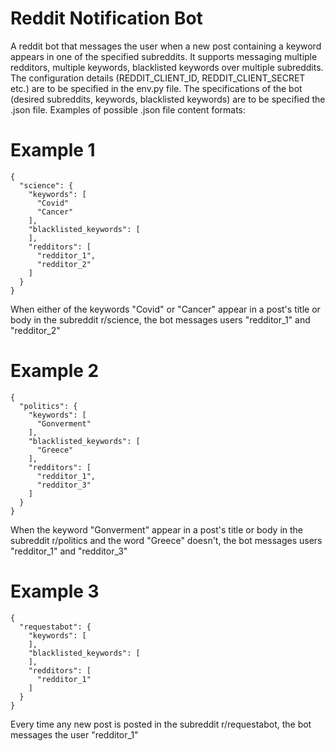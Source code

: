 # Reddit Notification Bot

A reddit bot that messages the user when a new post containing a keyword appears in one of the specified subreddits. It supports messaging multiple redditors, multiple keywords, blacklisted keywords over multiple subreddits. The configuration details (REDDIT_CLIENT_ID, REDDIT_CLIENT_SECRET etc.) are to be specified in the env.py file. The specifications of the bot (desired subreddits, keywords, blacklisted keywords) are to be specified the .json file. Examples of possible .json file content formats:

# Example 1
```
{
  "science": {
    "keywords": [
      "Covid"
      "Cancer"
    ],
    "blacklisted_keywords": [
    ],
    "redditors": [
      "redditor_1",
      "redditor_2"
    ]
  }
}
```
When either of the keywords "Covid" or "Cancer" appear in a post's title or body in the subreddit r/science, the bot messages users "redditor_1" and "redditor_2"

# Example 2
```
{
  "politics": {
    "keywords": [
      "Gonverment"
    ],
    "blacklisted_keywords": [
      "Greece"
    ],
    "redditors": [
      "redditor_1",
      "redditor_3"
    ]
  }
}
```
When the keyword "Gonverment" appear in a post's title or body in the subreddit r/politics and the word "Greece" doesn't, the bot messages users "redditor_1" and "redditor_3"

# Example 3
```
{
  "requestabot": {
    "keywords": [
    ],
    "blacklisted_keywords": [
    ],
    "redditors": [
      "redditor_1"
    ]
  }
}
```
Every time any new post is posted in the subreddit r/requestabot, the bot messages the user "redditor_1"
